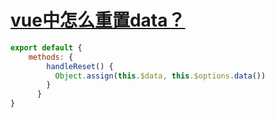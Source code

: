 # [vue中怎么重置data？](https://github.com/haizlin/fe-interview/issues/544)

```js
export default {
    methods: {
        handleReset() {
          Object.assign(this.$data, this.$options.data())
        }
      }
}
```
